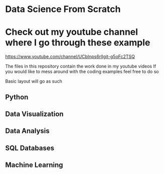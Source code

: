 # Data Science From Scratch

# Check out my youtube channel where I go through these example
https://www.youtube.com/channel/UCbInps6rlIgit-g5oFc2TSQ

The files in this repository contain the work done in my youtube videos
If you would like to mess around with the coding examples feel free to do so

Basic layout will go as such

## Python
## Data Visualization
## Data Analysis
## SQL Databases
## Machine Learning

